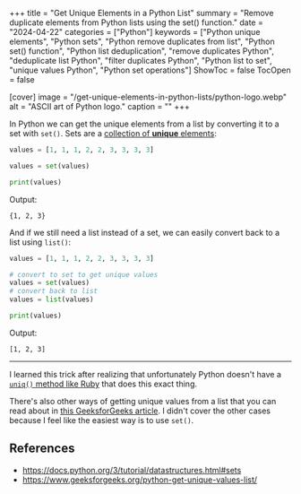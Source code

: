+++
title = "Get Unique Elements in a Python List"
summary = "Remove duplicate elements from Python lists using the set() function."
date = "2024-04-22"
categories = ["Python"]
keywords = ["Python unique elements", "Python sets", "Python remove duplicates from list", "Python set() function", "Python list deduplication", "remove duplicates Python", "deduplicate list Python", "filter duplicates Python", "Python list to set", "unique values Python", "Python set operations"]
ShowToc = false
TocOpen = false

[cover]
image = "/get-unique-elements-in-python-lists/python-logo.webp"
alt = "ASCII art of Python logo."
caption = ""
+++

In Python we can get the unique elements from a list by converting it to a set with `set()`. Sets are a [collection of **unique** elements](https://docs.python.org/3/tutorial/datastructures.html#sets):

```python
values = [1, 1, 1, 2, 2, 3, 3, 3, 3]

values = set(values)

print(values)
```

Output:

```
{1, 2, 3}
```

And if we still need a list instead of a set, we can easily convert back to a list using `list()`:

```python
values = [1, 1, 1, 2, 2, 3, 3, 3, 3]

# convert to set to get unique values
values = set(values)
# convert back to list
values = list(values)

print(values)
```

Output:

```
[1, 2, 3]
```

---

I learned this trick after realizing that unfortunately Python doesn't have a [`uniq()` method like Ruby](https://apidock.com/ruby/Array/uniq) that does this exact thing.

There's also other ways of getting unique values from a list that you can read about in [this GeeksforGeeks article](https://www.geeksforgeeks.org/python-get-unique-values-list/). I didn't cover the other cases because I feel like the easiest way is to use `set()`.

## References
- https://docs.python.org/3/tutorial/datastructures.html#sets
- https://www.geeksforgeeks.org/python-get-unique-values-list/
